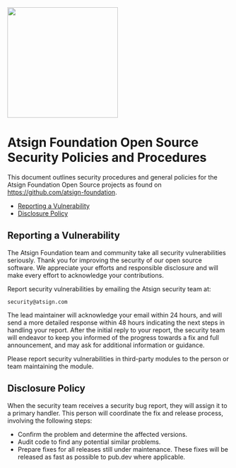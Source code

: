 <img width=250px src="https://atsign.dev/assets/img/atPlatform_logo_gray.svg?sanitize=true">

# Atsign Foundation Open Source Security Policies and Procedures

This document outlines security procedures and general policies for the
Atsign Foundation Open Source projects as found on
https://github.com/atsign-foundation.

  * [Reporting a Vulnerability](#reporting-a-vulnerability)
  * [Disclosure Policy](#disclosure-policy)

## Reporting a Vulnerability 

The Atsign Foundation team and community take all security vulnerabilities
seriously. Thank you for improving the security of our open source 
software. We appreciate your efforts and responsible disclosure and will
make every effort to acknowledge your contributions.

Report security vulnerabilities by emailing the Atsign security team at:
    
    security@atsign.com

The lead maintainer will acknowledge your email within 24 hours, and will
send a more detailed response within 48 hours indicating the next steps in 
handling your report. After the initial reply to your report, the security
team will endeavor to keep you informed of the progress towards a fix and
full announcement, and may ask for additional information or guidance.

Please report security vulnerabilities in third-party modules to the person
or team maintaining the module.

## Disclosure Policy

When the security team receives a security bug report, they will assign it
to a primary handler. This person will coordinate the fix and release
process, involving the following steps:

  * Confirm the problem and determine the affected versions.
  * Audit code to find any potential similar problems.
  * Prepare fixes for all releases still under maintenance. These fixes
    will be released as fast as possible to pub.dev where applicable.
